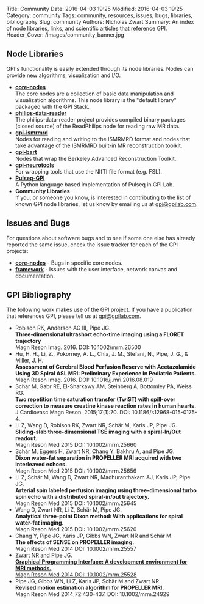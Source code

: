 Title: Community
Date: 2016-04-03 19:25
Modified: 2016-04-03 19:25
Category: community
Tags: community, resources, issues, bugs, libraries, bibliography
Slug: community
Authors: Nicholas Zwart
Summary: An index of node libraries, links, and scientific articles that reference GPI.
Header_Cover: /images/community_banner.jpg

## Node Libraries

GPI's functionality is easily extended through its node libraries. Nodes can
provide new algorithms, visualization and I/O.

* **[core-nodes](https://github.com/gpilab/core-nodes)**<br>
    The core nodes are a collection of basic data manipulation and
    visualization algorithms. This node library is the "default library"
    packaged with the GPI Stack.
* **[philips-data-reader](https://github.com/gpilab/philips-data-reader)**<br>
    The philips-data-reader project provides compiled binary packages (closed
    source) of the ReadPhilips node for reading raw MR data.
* **[gpi-ismrmrd](https://github.com/hansenms/gpi_ismrmrd/tree/master/ismrmrd/GPI)**<br>
    Nodes for reading and writing to the ISMRMRD format and nodes that take
    advantage of the ISMRMRD built-in MR reconstruction toolkit.
* **[gpi-bart](https://github.com/nckz/bart/tree/master/gpi)**<br>
    Nodes that wrap the Berkeley Advanced Reconstruction Toolkit.
* **[gpi-neurotools](https://github.com/aganders3/gpi-neurotools)**<br>
    For wrapping tools that use the NIfTI file format (e.g. FSL).
* **[Pulseq-GPI](https://github.com/sravan953/pulseq-gpi)**<br>
    A Python language based implementation of Pulseq in GPI Lab.
* **Community Libraries**<br>
    If you, or someone you know, is interested in contributing to the list of
    known GPI node libraries, let us know by emailing us at
    [gpi@gpilab.com](mailto:gpi@gpilab.com).

## Issues and Bugs

For questions about software bugs and to see if some one else has already
reported the same issue, check the issue tracker for each of the GPI projects:

* **[core-nodes](https://github.com/gpilab/core-nodes/issues)** - Bugs in
  specific core nodes.
* **[framework](https://github.com/gpilab/framework/issues)** - Issues with the
  user interface, network canvas and documentation.

## GPI Bibliography

The following work makes use of the GPI project. If you have a publication that
references GPI, please tell us at [gpi@gpilab.com](mailto:gpi@gpilab.com).

* Robison RK, Anderson AG III, Pipe JG.<br>
  **Three-dimensional ultrashort echo-time imaging using a FLORET trajectory**<br>
  Magn Reson Imag. 2016. DOI: 10.1002/mrm.26500
* Hu, H. H., Li, Z., Pokorney, A. L., Chia, J. M., Stefani, N., Pipe, J. G., &
  Miller, J. H.<br>
  **Assessment of Cerebral Blood Perfusion Reserve with Acetazolamide Using 3D
  Spiral ASL MRI: Preliminary Experience in Pediatric Patients.**<br> Magn
  Reson Imag. 2016. DOI: 10.1016/j.mri.2016.08.019
* Schär M, Gabr RE, El-Sharkawy AM, Steinberg A, Bottomley PA, Weiss RG.<br>
  **Two repetition time saturation transfer (TwiST) with spill-over correction
  to measure creatine kinase reaction rates in human hearts.**<br> J Cardiovasc
  Magn Reson. 2015;17(1):70. DOI: 10.1186/s12968-015-0175-4.
* Li Z, Wang D, Robison RK, Zwart NR, Schär M, Karis JP, Pipe JG.<br>
  **Sliding-slab three-dimensional TSE imaging with a spiral-In/Out
  readout.**<br> Magn Reson Med 2015 DOI: 10.1002/mrm.25660
* Schär M, Eggers H, Zwart NR, Chang Y, Bakhru A, and Pipe JG.<br> **Dixon
  water-fat separation in PROPELLER MRI acquired with two interleaved echoes.**
  <br>Magn Reson Med 2015 DOI: 10.1002/mrm.25656
* Li Z, Schär M, Wang D, Zwart NR, Madhuranthakam AJ, Karis JP, Pipe JG.<br>
  **Arterial spin labeled perfusion imaging using three-dimensional turbo spin
  echo with a distributed spiral-in/out trajectory.**<br> Magn Reson Med 2015
  DOI: 10.1002/mrm.25645
* Wang D, Zwart NR, Li Z, Schär M, Pipe JG.<br> **Analytical three-point Dixon
  method: With applications for spiral water-fat imaging.**<br> Magn Reson Med
  2015 DOI: 10.1002/mrm.25620
* Chang Y, Pipe JG, Karis JP, Gibbs WN, Zwart NR and Schär M.<br> **The effects
  of SENSE on PROPELLER imaging.**<br> Magn Reson Med 2014 DOI:
  10.1002/mrm.25557
* [Zwart NR and Pipe JG.<br> **Graphical Programming Interface: A development
  environment for MRI methods.**<br> Magn Reson Med 2014 DOI:
  10.1002/mrm.25528](http://onlinelibrary.wiley.com/doi/10.1002/mrm.25528/abstract)
* Pipe JG, Gibbs WN, Li Z, Karis JP, Schär M and Zwart NR.<br> **Revised motion
  estimation algorithm for PROPELLER MRI.**<br> Magn Reson Med 2014;72:430-437.
  DOI: 10.1002/mrm.24929
